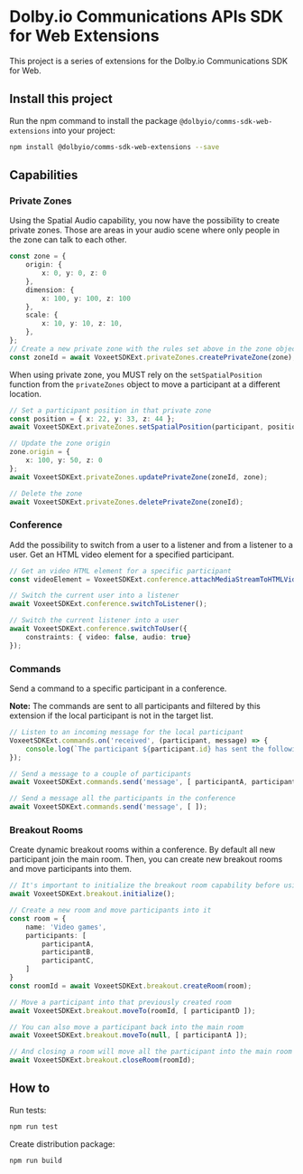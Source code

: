 # Dolby.io Communications APIs SDK for Web Extensions

This project is a series of extensions for the Dolby.io Communications SDK for Web.

## Install this project

Run the npm command to install the package `@dolbyio/comms-sdk-web-extensions` into your project:

```bash
npm install @dolbyio/comms-sdk-web-extensions --save
```

## Capabilities

### Private Zones

Using the Spatial Audio capability, you now have the possibility to create private zones. Those are areas in your audio scene where only people in the zone can talk to each other.

```ts
const zone = {
    origin: {
        x: 0, y: 0, z: 0
    },
    dimension: {
        x: 100, y: 100, z: 100
    },
    scale: {
        x: 10, y: 10, z: 10,
    },
};
// Create a new private zone with the rules set above in the zone object
const zoneId = await VoxeetSDKExt.privateZones.createPrivateZone(zone);
```

When using private zone, you MUST rely on the `setSpatialPosition` function from the `privateZones` object to move a participant at a different location.

```ts
// Set a participant position in that private zone
const position = { x: 22, y: 33, z: 44 };
await VoxeetSDKExt.privateZones.setSpatialPosition(participant, position);

// Update the zone origin
zone.origin = {
    x: 100, y: 50, z: 0
};
await VoxeetSDKExt.privateZones.updatePrivateZone(zoneId, zone);

// Delete the zone
await VoxeetSDKExt.privateZones.deletePrivateZone(zoneId);
```

### Conference

Add the possibility to switch from a user to a listener and from a listener to a user. Get an HTML video element for a specified participant.

```ts
// Get an video HTML element for a specific participant
const videoElement = VoxeetSDKExt.conference.attachMediaStreamToHTMLVideoElement(participant);

// Switch the current user into a listener
await VoxeetSDKExt.conference.switchToListener();

// Switch the current listener into a user
await VoxeetSDKExt.conference.switchToUser({
    constraints: { video: false, audio: true}
});
```

### Commands

Send a command to a specific participant in a conference.

**Note:** The commands are sent to all participants and filtered by this extension if the local participant is not in the target list.

```ts
// Listen to an incoming message for the local participant
VoxeetSDKExt.commands.on('received', (participant, message) => {
    console.log(`The participant ${participant.id} has sent the following message: ${message}`);
});

// Send a message to a couple of participants
await VoxeetSDKExt.commands.send('message', [ participantA, participantB ]);

// Send a message all the participants in the conference
await VoxeetSDKExt.commands.send('message', [ ]);
```

### Breakout Rooms

Create dynamic breakout rooms within a conference. By default all new participant join the main room. Then, you can create new breakout rooms and move participants into them.

```ts
// It's important to initialize the breakout room capability before using it
await VoxeetSDKExt.breakout.initialize();

// Create a new room and move participants into it
const room = {
    name: 'Video games',
    participants: [
        participantA,
        participantB,
        participantC,
    ]
}
const roomId = await VoxeetSDKExt.breakout.createRoom(room);

// Move a participant into that previously created room
await VoxeetSDKExt.breakout.moveTo(roomId, [ participantD ]);

// You can also move a participant back into the main room
await VoxeetSDKExt.breakout.moveTo(null, [ participantA ]);

// And closing a room will move all the participant into the main room
await VoxeetSDKExt.breakout.closeRoom(roomId);
```

## How to

Run tests:

```bash
npm run test
```

Create distribution package:

```bash
npm run build
```

